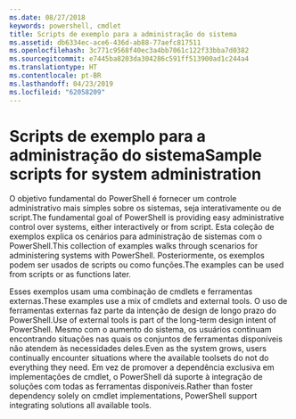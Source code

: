 ```yaml
---
ms.date: 08/27/2018
keywords: powershell, cmdlet
title: Scripts de exemplo para a administração do sistema
ms.assetid: db6334ec-ace6-436d-ab88-77aefc817511
ms.openlocfilehash: 3c771c9568f40ec3a4bb7061c122f33bba7d0382
ms.sourcegitcommit: e7445ba8203da304286c591ff513900ad1c244a4
ms.translationtype: HT
ms.contentlocale: pt-BR
ms.lasthandoff: 04/23/2019
ms.locfileid: "62058209"
---
```

# <a name="sample-scripts-for-system-administration"></a><span data-ttu-id="8faa9-103">Scripts de exemplo para a administração do sistema</span><span class="sxs-lookup"><span data-stu-id="8faa9-103">Sample scripts for system administration</span></span>

<span data-ttu-id="8faa9-104">O objetivo fundamental do PowerShell é fornecer um controle administrativo mais simples sobre os sistemas, seja interativamente ou de script.</span><span class="sxs-lookup"><span data-stu-id="8faa9-104">The fundamental goal of PowerShell is providing easy administrative control over systems, either interactively or from script.</span></span> <span data-ttu-id="8faa9-105">Esta coleção de exemplos explica os cenários para administração de sistemas com o PowerShell.</span><span class="sxs-lookup"><span data-stu-id="8faa9-105">This collection of examples walks through scenarios for administering systems with PowerShell.</span></span> <span data-ttu-id="8faa9-106">Posteriormente, os exemplos podem ser usados de scripts ou como funções.</span><span class="sxs-lookup"><span data-stu-id="8faa9-106">The examples can be used from scripts or as functions later.</span></span>

<span data-ttu-id="8faa9-107">Esses exemplos usam uma combinação de cmdlets e ferramentas externas.</span><span class="sxs-lookup"><span data-stu-id="8faa9-107">These examples use a mix of cmdlets and external tools.</span></span> <span data-ttu-id="8faa9-108">O uso de ferramentas externas faz parte da intenção de design de longo prazo do PowerShell.</span><span class="sxs-lookup"><span data-stu-id="8faa9-108">Use of external tools is part of the long-term design intent of PowerShell.</span></span> <span data-ttu-id="8faa9-109">Mesmo com o aumento do sistema, os usuários continuam encontrando situações nas quais os conjuntos de ferramentas disponíveis não atendem às necessidades deles.</span><span class="sxs-lookup"><span data-stu-id="8faa9-109">Even as the system grows, users continually encounter situations where the available toolsets do not do everything they need.</span></span> <span data-ttu-id="8faa9-110">Em vez de promover a dependência exclusiva em implementações de cmdlet, o PowerShell dá suporte à integração de soluções com todas as ferramentas disponíveis.</span><span class="sxs-lookup"><span data-stu-id="8faa9-110">Rather than foster dependency solely on cmdlet implementations, PowerShell support integrating solutions all available tools.</span></span>